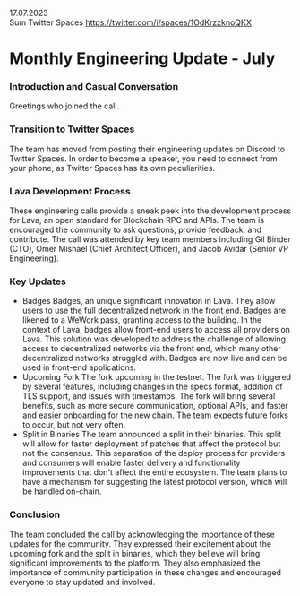 17.07.2023    
Sum Twitter Spaces https://twitter.com/i/spaces/1OdKrzzknoQKX

# Monthly Engineering Update - July

### Introduction and Casual Conversation
Greetings who joined the call.

### Transition to Twitter Spaces
The team has moved from posting their engineering updates on Discord to Twitter Spaces. In order to become a speaker, you need to connect from your phone, as Twitter Spaces has its own peculiarities.

### Lava Development Process
These engineering calls provide a sneak peek into the development process for Lava, an open standard for Blockchain RPC and APIs. The team is encouraged the community to ask questions, provide feedback, and contribute. The call was attended by key team members including Gil Binder (CTO), Omer Mishael (Chief Architect Officer), and Jacob Avidar (Senior VP Engineering).

### Key Updates
- Badges
Badges, an unique significant innovation in Lava. They allow users to use the full decentralized network in the front end. Badges are likened to a WeWork pass, granting access to the building. In the context of Lava, badges allow front-end users to access all providers on Lava. This solution was developed to address the challenge of allowing access to decentralized networks via the front end, which many other decentralized networks struggled with. Badges are now live and can be used in front-end applications.
- Upcoming Fork
The fork upcoming in the testnet. The fork was triggered by several features, including changes in the specs format, addition of TLS support, and issues with timestamps. The fork will bring several benefits, such as more secure communication, optional APIs, and faster and easier onboarding for the new chain. The team expects future forks to occur, but not very often.
- Split in Binaries
The team announced a split in their binaries. This split will allow for faster deployment of patches that affect the protocol but not the consensus. This separation of the deploy process for providers and consumers will enable faster delivery and functionality improvements that don't affect the entire ecosystem. The team plans to have a mechanism for suggesting the latest protocol version, which will be handled on-chain.

### Conclusion
The team concluded the call by acknowledging the importance of these updates for the community. They expressed their excitement about the upcoming fork and the split in binaries, which they believe will bring significant improvements to the platform. They also emphasized the importance of community participation in these changes and encouraged everyone to stay updated and involved.




